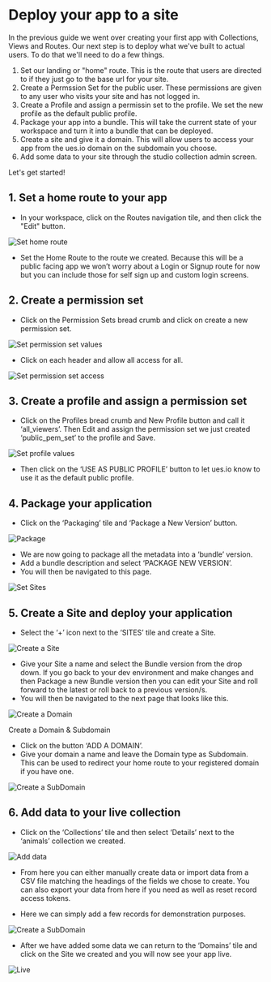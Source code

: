 # Deploy your app to a site

In the previous guide we went over creating your first app with Collections, Views and Routes. Our next step is to deploy what we've built to actual users. To do that we'll need to do a few things.

1. Set our landing or "home" route. This is the route that users are directed to if they just go to the base url for your site.
2. Create a Permssion Set for the public user. These permissions are given to any user who visits your site and has not logged in.
3. Create a Profile and assign a permissin set to the profile. We set the new profile as the default public profile.
4. Package your app into a bundle. This will take the current state of your workspace and turn it into a bundle that can be deployed.
5. Create a site and give it a domain. This will allow users to access your app from the ues.io domain on the subdomain you choose.
6. Add some data to your site through the studio collection admin screen.

Let's get started!

## 1. Set a home route to your app

-   In your workspace, click on the Routes navigation tile, and then click the "Edit" button.

![Set home route](./sethomeroute.png "set the home route for your site")

-   Set the Home Route to the route we created. Because this will be a public facing app we won’t worry about a Login or Signup route for now but you can include those for self sign up and custom login screens.

## 2. Create a permission set

-   Click on the Permission Sets bread crumb and click on create a new permission set.

![Set permission set values](./image6.png "set the permission set values")

-   Click on each header and allow all access for all.

![Set permission set access](./image8.png "set the permission set acccess")

## 3. Create a profile and assign a permission set

-   Click on the Profiles bread crumb and New Profile button and call it ‘all_viewers’. Then Edit and assign the permission set we just created ‘public_pem_set’ to the profile and Save.

![Set profile values](./image1.png "set the profile values")

-   Then click on the ‘USE AS PUBLIC PROFILE’ button to let ues.io know to use it as the default public profile.

## 4. Package your application

-   Click on the ‘Packaging’ tile and ‘Package a New Version’ button.

![Package](./image11.png "Package")

-   We are now going to package all the metadata into a ‘bundle’ version.
-   Add a bundle description and select ‘PACKAGE NEW VERSION’.
-   You will then be navigated to this page.

![Set Sites](./image2.png "set Site")

## 5. Create a Site and deploy your application

-   Select the ‘+’ icon next to the ‘SITES’ tile and create a Site.

![Create a Site](./image7.png "Create a Site")

-   Give your Site a name and select the Bundle version from the drop down. If you go back to your dev environment and make changes and then Package a new Bundle version then you can edit your Site and roll forward to the latest or roll back to a previous version/s.
-   You will then be navigated to the next page that looks like this.

![Create a Domain](./image5.png "Create a Domain")

Create a Domain & Subdomain

-   Click on the button ‘ADD A DOMAIN’.
-   Give your domain a name and leave the Domain type as Subdomain. This can be used to redirect your home route to your registered domain if you have one.

![Create a SubDomain](./image12.png "Create a SubDomain")

## 6. Add data to your live collection

-   Click on the ‘Collections’ tile and then select ‘Details’ next to the ‘animals’ collection we created.

![Add data](./image3.png "Add data")

-   From here you can either manually create data or import data from a CSV file matching the headings of the fields we chose to create. You can also export your data from here if you need as well as reset record access tokens.

-   Here we can simply add a few records for demonstration purposes.

![Create a SubDomain](./image10.png "Create a SubDomain")

-   After we have added some data we can return to the ‘Domains’ tile and click on the Site we created and you will now see your app live.

![Live](./image9.png "Live")
